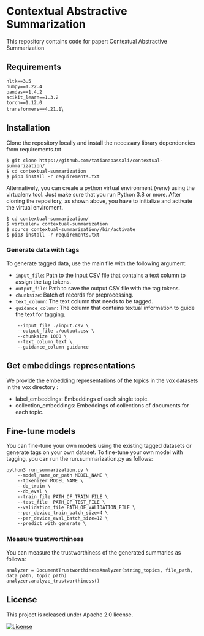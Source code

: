 # Contextual Abstractive Summarization 

This repository contains code for paper: Contextual Abstractive Summarization 

## Requirements
`nltk==3.5`\
`numpy==1.22.4`\
`pandas==1.4.2`\
`scikit_learn==1.3.2`\
`torch==1.12.0`\
`transformers==4.21.1`\

## Installation 
Clone the repository locally and 
install the necessary library dependencies from requirements.txt
```
$ git clone https://github.com/tatianapassali/contextual-summarization/
$ cd contextual-summarization
$ pip3 install -r requirements.txt
```

Alternatively, you can create a python virtual environment (venv) using the virtualenv tool.
Just make sure that you run Python 3.8 or more. After cloning the repository, as shown above,
you have to initialize and activate the virtual enviroment.
```
$ cd contextual-summarization/
$ virtualenv contextual-summarization
$ source contextual-summarization//bin/activate
$ pip3 install -r requirements.txt
```
### Generate data with tags 
To generate tagged data, use the main file with the following argument:

* `input_file`: Path to the input CSV file that contains a text column to assign the tag tokens.
* `output_file`: Path to save the output CSV file with the tag tokens.
* `chunksize`: Batch of records for preprocessing.
* `text_column`: The text column that needs to be tagged.
* `guidance_column`: The column that contains textual information to guide the text for tagging.

```python3 generate_data.py \
    --input_file ./input.csv \
    --output_file ./output.csv \
    --chunksize 1000 \
    --text_column text \
    --guidance_column guidance
```

## Get embeddings representations
We provide the embedding representations of the topics in the vox datasets in the vox directory :

* label_embeddings: Embeddings of each single topic.
* collection_embeddings: Embeddings of collections of documents for each topic.

## Fine-tune models
You can fine-tune your own models using the existing tagged datasets or generate tags on your own dataset. To fine-tune your own model with tagging, you can run the run.summarization.py as follows:

```
python3 run_summarization.py \
    --model_name_or_path MODEL_NAME \
    --tokenizer MODEL_NAME \
    --do_train \
    --do_eval \
    --train_file PATH_OF_TRAIN_FILE \
    --test_file  PATH_OF_TEST_FILE \
    --validation_file PATH_OF_VALIDATION_FILE \
    --per_device_train_batch_size=4 \
    --per_device_eval_batch_size=12 \
    --predict_with_generate \
```

### Measure trustworthiness
You can  measure the trustworthiness of the generated summaries as follows:
```
analyzer = DocumentTrustworthinessAnalyzer(string_topics, file_path, data_path, topic_path)
analyzer.analyze_trustworthiness()
```

## License 
This project is released under Apache 2.0 license.

[![License](https://img.shields.io/badge/License-Apache_2.0-blue.svg)](https://opensource.org/licenses/Apache-2.0)
